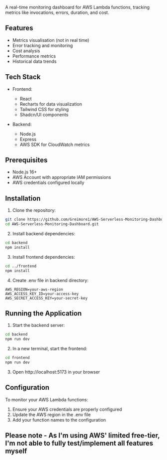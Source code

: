A real-time monitoring dashboard for AWS Lambda functions, tracking metrics like invocations, errors, duration, and cost. 

## Features

-  Metrics visualisation (not in real time)
-  Error tracking and monitoring
-  Cost analysis
-  Performance metrics
-  Historical data trends

## Tech Stack

- Frontend:
  - React
  - Recharts for data visualization
  - Tailwind CSS for styling
  - Shadcn/UI components

- Backend:
  - Node.js
  - Express
  - AWS SDK for CloudWatch metrics

## Prerequisites

- Node.js 16+
- AWS Account with appropriate IAM permissions
- AWS credentials configured locally

## Installation

1. Clone the repository:
```bash
git clone https://github.com/Greimore1/AWS-Serverless-Monitoring-Dashboard.git
cd AWS-Serverless-Monitoring-Dashboard.git
```

2. Install backend dependencies:
```bash
cd backend
npm install
```

3. Install frontend dependencies:
```bash
cd ../frontend
npm install
```

4. Create .env file in backend directory:
```
AWS_REGION=your-aws-region
AWS_ACCESS_KEY_ID=your-access-key
AWS_SECRET_ACCESS_KEY=your-secret-key
```

## Running the Application

1. Start the backend server:
```bash
cd backend
npm run dev
```

2. In a new terminal, start the frontend:
```bash
cd frontend
npm run dev
```

3. Open http://localhost:5173 in your browser

## Configuration

To monitor your AWS Lambda functions:

1. Ensure your AWS credentials are properly configured
2. Update the AWS region in the .env file
3. Add your function names to the configuration



## Please note - As I'm using AWS' limited free-tier, I'm not able to fully test/implement all features myself 
